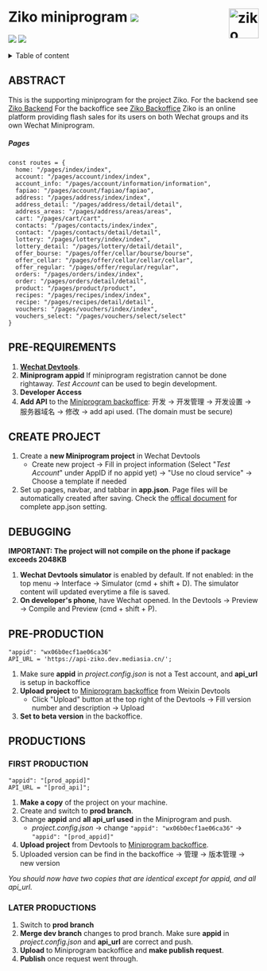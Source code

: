 # Ziko miniprogram ![](https://img.shields.io/badge/Version-1.1-informational?style=flat&logoColor=white&color=orange) <img src="https://git.mediasia-group.com/ziko/ziko-backoffice/src/images/zikoland_logo.png" alt="ziko logo" align="right" height="60" />
![](https://img.shields.io/badge/-JavaScript-informational?style=flat&logo=javascript&logoColor=white&color=blue) ![](https://img.shields.io/badge/-CSS-informational?style=flat&logo=CSS3&logoColor=white&color=blue)

<details>
<summary>Table of content</summary>

-   [Abstract](#abstract)
    -   [Pages](#pages)
-   [Pre-Reqirements](#pre-requirements)
-   [Create Project](#create-project)
-   [Debugging](#debugging)
-   [Pre Production](#pre-production)
-   [Productions](#productions)
    -   [First Production](#first-production)
    -   [Later Productions](#later-productions)
</details>

## ABSTRACT
This is the supporting miniprogram for the project Ziko.
For the backend see [Ziko Backend](https://git.mediasia-group.com/ziko/ziko-backend)
For the backoffice see [Ziko Backoffice](https://git.mediasia-group.com/ziko/ziko-backoffice)
Ziko is an online platform providing flash sales for its users on both Wechat groups and its own Wechat Miniprogram.


##### Pages
```
const routes = {
  home: "/pages/index/index",
  account: "/pages/account/index/index",
  account_info: "/pages/account/information/information",
  fapiao: "/pages/account/fapiao/fapiao",
  address: "/pages/address/index/index",
  address_detail: "/pages/address/detail/detail",
  address_areas: "/pages/address/areas/areas",
  cart: "/pages/cart/cart",
  contacts: "/pages/contacts/index/index",
  contact: "/pages/contacts/detail/detail",
  lottery: "/pages/lottery/index/index",
  lottery_detail: "/pages/lottery/detail/detail",
  offer_bourse: "/pages/offer/cellar/bourse/bourse",
  offer_cellar: "/pages/offer/cellar/cellar/cellar",
  offer_regular: "/pages/offer/regular/regular",
  orders: "/pages/orders/index/index",
  order: "/pages/orders/detail/detail",
  product: "/pages/product/product",
  recipes: "/pages/recipes/index/index",
  recipe: "/pages/recipes/detail/detail",
  vouchers: "/pages/vouchers/index/index",
  vouchers_select: "/pages/vouchers/select/select"
}

```        


## PRE-REQUIREMENTS
1. **[Wechat Devtools](https://developers.weixin.qq.com/miniprogram/dev/devtools/download.html)**.
2. **Miniprogram appid** If miniprogram registration cannot be done rightaway. _Test Account_ can be used to begin development.
3. **Developer Access**
4. **Add API** to the [Miniprogram backoffice](mp.weixin.qq.com): 开发 -> 开发管理 -> 开发设置 -> 服务器域名 -> 修改 -> add api used. (The domain must be secure)


## CREATE PROJECT
1. Create a **new Miniprogram project** in Wechat Devtools
    - Create new project -> Fill in project information (Select "_Test Account_" under AppID if no appid yet) -> "Use no cloud service" -> Choose a template if needed
2. Set up pages, navbar, and tabbar in **app.json**. Page files will be automatically created after saving. Check the [offical document](https://developers.weixin.qq.com/miniprogram/dev/reference/configuration/app.html) for complete app.json setting.


## DEBUGGING
**IMPORTANT: The project will not compile on the phone if package exceeds 2048KB**
1. **Wechat Devtools simulator** is enabled by default. If not enabled: in the top menu -> Interface -> Simulator (cmd + shift + D). The simulator content will updated everytime a file is saved.
2. **On developer's phone**, have Wechat opened. In the Devtools -> Preview -> Compile and Preview (cmd + shift + P).


## PRE-PRODUCTION
```
"appid": "wx06b0ecf1ae06ca36"
API_URL = 'https://api-ziko.dev.mediasia.cn/';
```
1. Make sure **appid** in *project.config.json* is not a Test account, and **api_url** is setup in backoffice
2. **Upload project** to [Miniprogram backoffice](mp.weixin.qq.com) from Weixin Devtools
    - Click "Upload" button at the top right of the Devtools -> Fill version number and description -> Upload
3. **Set to beta version** in the backoffice.


##  PRODUCTIONS
###  FIRST PRODUCTION
```
"appid": "[prod_appid]"
API_URL = "[prod_api]";
```
1. **Make a copy** of the project on your machine.
2. Create and switch to **prod branch**.
3. Change **appid** and **all api_url used** in the Miniprogram and push.
    - *project.config.json* -> change `"appid": "wx06b0ecf1ae06ca36"` -> `"appid": "[prod_appid]"`
4. **Upload project** from Devtools to [Miniprogram backoffice](mp.weixin.qq.com).
5. Uploaded version can be find in the backoffice -> 管理 -> 版本管理 -> new version

_You should now have two copies that are identical except for appid, and all api_url._


### LATER PRODUCTIONS
1. Switch to **prod branch**
2. **Merge dev branch** changes to prod branch. Make sure **appid** in _project.config.json_ and **api_url** are correct and push. 
3. **Upload** to Miniprogram backoffice and **make publish request**.
4. **Publish** once request went through.